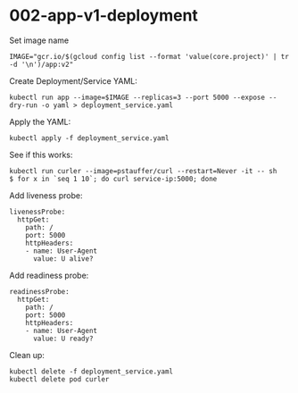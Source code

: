 # 002-app-v1-deployment

Set image name
```
IMAGE="gcr.io/$(gcloud config list --format 'value(core.project)' | tr -d '\n')/app:v2"
```

Create Deployment/Service YAML:
```
kubectl run app --image=$IMAGE --replicas=3 --port 5000 --expose --dry-run -o yaml > deployment_service.yaml
```

Apply the YAML:
```
kubectl apply -f deployment_service.yaml
```

See if this works:
```
kubectl run curler --image=pstauffer/curl --restart=Never -it -- sh
$ for x in `seq 1 10`; do curl service-ip:5000; done
```

Add liveness probe:
```
livenessProbe:
  httpGet:
    path: /
    port: 5000
    httpHeaders:
    - name: User-Agent
      value: U alive?
```

Add readiness probe:
```
readinessProbe:
  httpGet:
    path: /
    port: 5000
    httpHeaders:
    - name: User-Agent
      value: U ready?
```

Clean up:
```
kubectl delete -f deployment_service.yaml
kubectl delete pod curler
```
